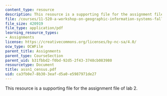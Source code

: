 ```yaml
---
content_type: resource
description: This resource is a supporting file for the assignment file of lab 2.
file: /courses/11-520-a-workshop-on-geographic-information-systems-fall-2005/ca3fb0e78b303eafd5a0e5987971de27_assn1_census.pdf
file_size: 420919
file_type: application/pdf
learning_resource_types:
- Assignments
license: https://creativecommons.org/licenses/by-nc-sa/4.0/
ocw_type: OCWFile
parent_title: Assignments
parent_type: CourseSection
parent_uid: b31fbbd2-f0bd-92d5-2f43-3748cb083980
resourcetype: Document
title: assn1_census.pdf
uid: ca3fb0e7-8b30-3eaf-d5a0-e5987971de27
---
```

This resource is a supporting file for the assignment file of lab 2.